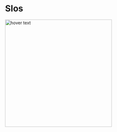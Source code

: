 # SIos


  <img src="https://github.com/daveotengo/SIos/assets/30934250/9aa46ae2-b006-481d-83f1-7801832248eb" width="350" title="hover text">
